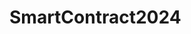 # SmartContract2024

<!-- Donation
ERC: 0x66f5d42921c6c741c28d62b163cc2f6172d2de8e
TRC-Small: TXZ86f7JP7kKCW175HybSyJGsgcMMoAnSk





TRC-Large: TGsPnjuUqVcEfsjWNLN6Vy8t4mYSexkcVw
-->
